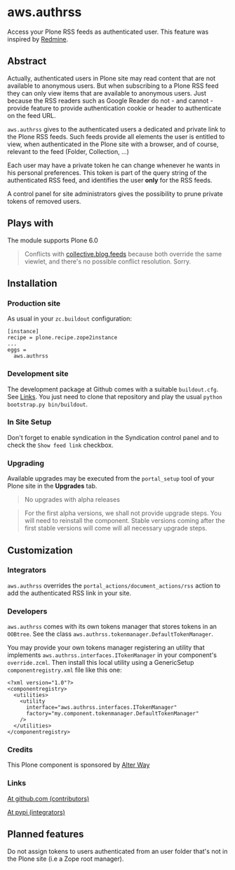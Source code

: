 # aws.authrss

Access your Plone RSS feeds as authenticated user. This feature was inspired by
[Redmine](http://www.redmine.org/).

## Abstract

Actually, authenticated users in Plone site may read content that are not available to anonymous users. But when subscribing to a Plone RSS feed they can only view items that are available to anonymous users. Just because the RSS readers such as Google Reader do not - and cannot - provide feature to provide authentication cookie or header to authenticate on the feed URL.

`aws.authrss` gives to the authenticated users a dedicated and private link to the Plone RSS feeds. Such feeds provide all elements the user is entitled to view, when authenticated in the Plone site with a browser, and of course,
relevant to the feed (Folder, Collection, ...)

Each user may have a private token he can change whenever he wants in his personal preferences. This token is part of the query string of the authenticated RSS feed, and identifies the user **only** for the RSS feeds.

A control panel for site administrators gives the possibility to prune private
tokens of removed users.

## Plays with

The module supports Plone 6.0

> Conflicts with [collective.blog.feeds](http://pypi.python.org/pypi/collective.blog.feeds) because both override the same viewlet, and there's no possible conflict resolution. Sorry.

## Installation

### Production site


As usual in your ``zc.buildout`` configuration:

```
[instance]
recipe = plone.recipe.zope2instance
...
eggs =
  aws.authrss
```

### Development site

The development package at Github comes with a suitable `buildout.cfg`. See [Links](#links). You just need to clone that repository and play the usual `python bootstrap.py bin/buildout`.

### In Site Setup

Don't forget to enable syndication in the Syndication control panel
and to check the `Show feed link` checkbox.

### Upgrading

Available upgrades may be executed from the `portal_setup` tool of your Plone site in the **Upgrades** tab.

> No upgrades with alpha releases

> For the first alpha versions, we shall not provide upgrade steps. You will need to reinstall the component. Stable versions coming after the first stable versions will come will all necessary upgrade steps.

## Customization

### Integrators

`aws.authrss` overrides the `portal_actions/document_actions/rss` action to add the authenticated RSS link in your site.

### Developers

`aws.authrss` comes with its own tokens manager that stores tokens in an `OOBtree`. See the class `aws.authrss.tokenmanager.DefaultTokenManager`.

You may provide your own tokens manager registering an utility that implements `aws.authrss.interfaces.ITokenManager` in your component's `override.zcml`. Then install this local utility using a GenericSetup `componentregistry.xml` file like this one:

```
<?xml version="1.0"?>
<componentregistry>
  <utilities>
    <utility
      interface="aws.authrss.interfaces.ITokenManager"
      factory="my.component.tokenmanager.DefaultTokenManager"
    />
  </utilities>
</componentregistry>
```

### Credits

This Plone component is sponsored by [Alter Way](http://www.alterway.fr/)

### Links

[At github.com (contributors)](https://github.com/collective/aws.authrss)

[At pypi (integrators)](http://pypi.python.org/pypi/aws.authrss)

## Planned features

Do not assign tokens to users authenticated from an user folder that's not in the Plone site (i.e a Zope root manager).
